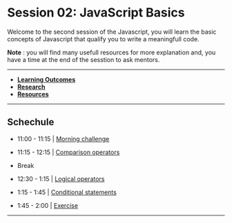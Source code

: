 # Session 02: JavaScript Basics

Welcome to the second session of the Javascript, you will learn the basic concepts of Javascript that qualify you to write a meaningfull code.

**Note** : you will find many usefull resources for more explanation and, you have a time at the end of the sesstion to ask mentors.

---

- **[Learning Outcomes](./learning-outcomes.md)**
- **[Research](./research-topics.md)**
- **[Resources](./resources.md)**

---

## Schechule

- 11:00 - 11:15 | [Morning challenge](./morning-challenge.md)
- 11:15 - 12:15 | [Comparison operators](./operators.md)
- Break
- 12:30 - 1:15 | [Logical operators](./operators.md)
- 1:15 - 1:45 | [Conditional statements](./operators.md)

- 1:45 - 2:00 | [Exercise](./exercise.md)

---
